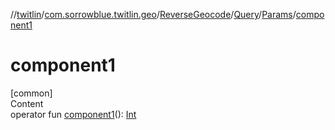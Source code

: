 //[twitlin](../../../../index.md)/[com.sorrowblue.twitlin.geo](../../../index.md)/[ReverseGeocode](../../index.md)/[Query](../index.md)/[Params](index.md)/[component1](component1.md)



# component1  
[common]  
Content  
operator fun [component1](component1.md)(): [Int](https://kotlinlang.org/api/latest/jvm/stdlib/kotlin/-int/index.html)  



